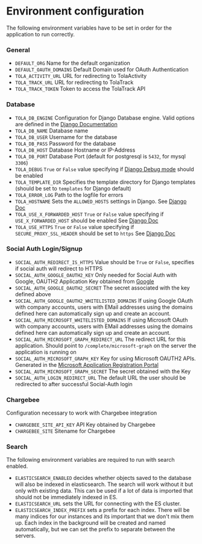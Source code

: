 # Environment configuration

The following environment variables have to be set in order for the application to run correctly.

### General
* `DEFAULT_ORG` Name for the default organization
* `DEFAULT_OAUTH_DOMAINS` Default Domain used for OAuth Authentication
* `TOLA_ACTIVITY_URL` URL for redirecting to TolaActivity
* `TOLA_TRACK_URL` URL for redirecting to TolaTrack
* `TOLA_TRACK_TOKEN` Token to access the TolaTrack API

### Database
* `TOLA_DB_ENGINE` Configuration for Django Database engine. Valid options are defined 
in the [Django Documentation](https://docs.djangoproject.com/en/2.0/ref/settings/#engine)
* `TOLA_DB_NAME` Database name
* `TOLA_DB_USER` Username for the database
* `TOLA_DB_PASS` Password for the database
* `TOLA_DB_HOST` Database Hostname or IP-Address
* `TOLA_DB_PORT` Database Port (default for postgresql is `5432`, for mysql `3306`)
* `TOLA_DEBUG` `True` or `False` value specifying if 
[Django Debug mode](https://docs.djangoproject.com/en/2.0/ref/settings/#std:setting-DEBUG) should be enabled
* `TOLA_TEMPLATE_DIR` Specifies the template directory for Django templates 
(should be set to `templates` for Django default)
* `TOLA_ERROR_LOG` Path to the logfile for errors
* `TOLA_HOSTNAME` Sets the `ALLOWED_HOSTS` settings in Django.
 See [Django Doc](https://docs.djangoproject.com/en/2.0/ref/settings/#allowed-hosts)
* `TOLA_USE_X_FORWARDED_HOST` `True` or `False` value specifying if `USE_X_FORWARDED_HOST` should be enabled
See [Django Doc](https://docs.djangoproject.com/en/2.0/ref/settings/#std:setting-USE_X_FORWARDED_HOST)
* `TOLA_USE_HTTPS` `True` or `False` value specifying if `SECURE_PROXY_SSL_HEADER` should be set to `https`
See [Django Doc](https://docs.djangoproject.com/en/2.0/ref/settings/#std:setting-SECURE_PROXY_SSL_HEADER)

### Social Auth Login/Signup
* `SOCIAL_AUTH_REDIRECT_IS_HTTPS` Value should be `True` or `False`, specifies if social auth will redirect to HTTPS
* `SOCIAL_AUTH_GOOGLE_OAUTH2_KEY` Only needed for Social Auth with Google, OAUTH2 Application Key obtained 
from [Google](https://developers.google.com/identity/protocols/OAuth2)
* `SOCIAL_AUTH_GOOGLE_OAUTH2_SECRET` The secret associated with the key defined above
* `SOCIAL_AUTH_GOOGLE_OAUTH2_WHITELISTED_DOMAINS` If using Google OAuth with company accounts, users with EMail addresses
 using the domains defined here can automatically sign up and create an account.
* `SOCIAL_AUTH_MICROSOFT_WHITELISTED_DOMAINS` If using Microsoft OAuth with company accounts, users with EMail addresses
 using the domains defined here can automatically sign up and create an account.
* `SOCIAL_AUTH_MICROSOFT_GRAPH_REDIRECT_URL` The redirect URL for this application. 
Should point to `/complete/microsoft-graph` on the server the application is running on
* `SOCIAL_AUTH_MICROSOFT_GRAPH_KEY` Key for using Microsoft OAUTH2 APIs. 
Generated in the [Microsoft Application Registration Portal](https://apps.dev.microsoft.com/)
* `SOCIAL_AUTH_MICROSOFT_GRAPH_SECRET` The secret obtained with the Key
* `SOCIAL_AUTH_LOGIN_REDIRECT_URL` The default URL the user should be redirected to after successful Social-Auth login

### Chargebee
Configuration necessary to work with Chargebee integration
* `CHARGEBEE_SITE_API_KEY` API Key obtained by Chargebee
* `CHARGEBEE_SITE` Sitename for Chargebee

### Search

The following environment variables are required to run with search enabled.

* `ELASTICSEARCH_ENABLED` decides whether objects saved to the database will also be indexed in elasticsearch. The search will work without it but only with existing data. This can be used if a lot of data is imported that should not be immediately indexed in ES.
* `ELASTICSEARCH_URL` sets the URL for connecting with the ES cluster.
* `ELASTICSEARCH_INDEX_PREFIX` sets a prefix for each index. There will be many indices for our instances and its important that we don't mix them up. Each index in the background will be created and named automatically, but we can set the prefix to separate between the servers.

